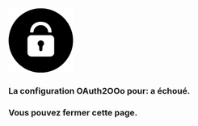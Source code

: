 ![OAuth2OOo logo](OAuth2OOo.png)

### La configuration OAuth2OOo pour: <span id="user"></span> a échoué.

### Vous pouvez fermer cette page.

<script type="text/javascript" src="script.js"></script>

